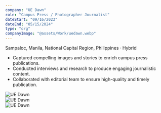 ```yaml
---
company: "UE Dawn"
role: "Campus Press / Photographer Journalist"
dateStart: "09/16/2023"
dateEnd: "05/15/2024"
type: "org"
companyImage: "@assets/Work/uedawn.webp"
---
```


Sampaloc, Manila, National Capital Region, Philippines · Hybrid

- Captured compelling images and stories to enrich campus press publications.
- Conducted interviews and research to produce engaging journalistic content.
- Collaborated with editorial team to ensure high-quality and timely publication.

<div class="flex flex-col md:flex-row items-start md:items-center gap-6">
    <div class="flex-wrap w-11/12 md:w-1/3">
        <img src="/work/internal/UEDawnPic.webp" alt="UE Dawn" class="shadow-md rounded-md">
    </div>
    <div class="flex-wrap w-11/12 md:w-1/3">
        <img src="/work/internal/UEDawnList.webp" alt="UE Dawn" class="shadow-md rounded-md">
    </div>
    <div class="flex-wrap w-11/12 md:w-1/3">
        <img src="/work/internal/UEDawnCollage.webp" alt="UE Dawn" class="shadow-md rounded-md">
    </div>
</div>
